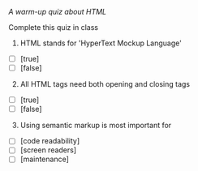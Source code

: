 *A warm-up quiz about HTML*

Complete this quiz in class

1. HTML stands for 'HyperText Mockup Language'

- [ ] [true]
- [ ] [false]

2. All HTML tags need both opening and closing tags

- [ ] [true]
- [ ] [false]

3. Using semantic markup is most important for 

- [ ] [code readability]
- [ ] [screen readers]
- [ ] [maintenance]